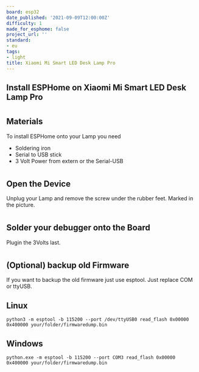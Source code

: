 ```yaml
---
board: esp32
date_published: '2021-09-09T12:00:00Z'
difficulty: 1
made_for_esphome: false
project_url: ''
standard:
- eu
tags:
- light
title: Xiaomi Mi Smart LED Desk Lamp Pro
---
```


## Install ESPHome on Xiaomi Mi Smart LED Desk Lamp Pro

#

## Materials

To install ESPHome onto your Lamp you need
- Soldering iron
- Serial to USB stick
- 3 Volt Power from extern or the Serial-USB
#

## Open the Device

Unplug your Lamp and remove the screw under the rubber feet. Marked in the picture.

#

## Solder your debugger onto the Board

Plugin the 3Volts last.

#

## (Optional) backup old Firmware

If you want to backup the old firmware just use esptool.
Just replace COM or ttyUSB.
##

## Linux

```batch
python3 -m esptool -b 115200 --port /dev/ttyUSB0 read_flash 0x00000 0x400000 your/folder/firmwaredump.bin
```
##

## Windows

```batch
python.exe -m esptool -b 115200 --port COM3 read_flash 0x00000 0x400000 your/folder/firmwaredump.bin
```